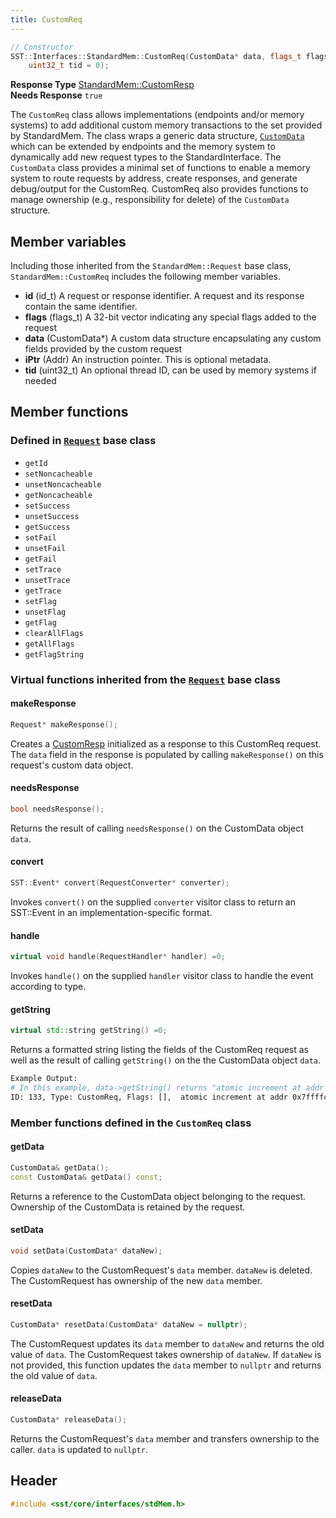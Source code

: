 ```yaml
---
title: CustomReq
---
```


```cpp
// Constructor
SST::Interfaces::StandardMem::CustomReq(CustomData* data, flags_t flags = 0, Addr iPtr = 0, 
    uint32_t tid = 0);
```
**Response Type** [StandardMem::CustomResp](customresp)  &nbsp;  
**Needs Response** `true`

The `CustomReq` class allows implementations (endpoints and/or memory systems) to add additional custom memory transactions to the set provided by StandardMem. The class wraps a generic data structure, [`CustomData`](customdata) which can be extended by endpoints and the memory system to dynamically add new request types to the StandardInterface. The `CustomData` class provides a minimal set of functions to enable a memory system to route requests by address, create responses, and generate debug/output for the CustomReq. CustomReq also provides functions to manage ownership (e.g., responsibility for delete) of the `CustomData` structure.

## Member variables
Including those inherited from the `StandardMem::Request` base class, `StandardMem::CustomReq` includes the following member variables.
* **id** (id_t) A request or response identifier. A request and its response contain the same identifier.
* **flags** (flags_t) A 32-bit vector indicating any special flags added to the request
* **data** (CustomData*) A custom data structure encapsulating any custom fields provided by the custom request
* **iPtr** (Addr) An instruction pointer. This is optional metadata.
* **tid** (uint32_t) An optional thread ID, can be used by memory systems if needed

## Member functions
### Defined in [`Request`](class) base class
* `getId`
* `setNoncacheable`
* `unsetNoncacheable`
* `getNoncacheable`
* `setSuccess`
* `unsetSuccess`
* `getSuccess`
* `setFail`
* `unsetFail`
* `getFail`
* `setTrace`
* `unsetTrace`
* `getTrace`
* `setFlag`
* `unsetFlag`
* `getFlag`
* `clearAllFlags`
* `getAllFlags`
* `getFlagString`

### Virtual functions inherited from the [`Request`](class) base class
#### makeResponse
```cpp
Request* makeResponse();
```
Creates a [CustomResp](customresp) initialized as a response to this CustomReq request. The `data` field in the response is populated by calling `makeResponse()` on this request's custom data object.

#### needsResponse
```cpp
bool needsResponse();
```
Returns the result of calling `needsResponse()` on the CustomData object `data`.

#### convert
```cpp
SST::Event* convert(RequestConverter* converter);
```
Invokes `convert()` on the supplied `converter` visitor class to return an SST::Event in an implementation-specific format.

#### handle
```cpp
virtual void handle(RequestHandler* handler) =0;
```
Invokes `handle()` on the supplied `handler` visitor class to handle the event according to type.


#### getString
```cpp
virtual std::string getString() =0;
```
Returns a formatted string listing the fields of the CustomReq request as well as the result of calling `getString()` on the the CustomData object `data`.
```sh
Example Output:
# In this example, data->getString() returns "atomic increment at addr 0x7ffffcf0"
ID: 133, Type: CustomReq, Flags: [],  atomic increment at addr 0x7ffffcf0, InstPtr: 0x0, ThreadID: 0
```

### Member functions defined in the `CustomReq` class
#### getData
```cpp
CustomData& getData();
const CustomData& getData() const;
```
Returns a reference to the CustomData object belonging to the request. Ownership of the CustomData is retained by the request.

#### setData
```cpp
void setData(CustomData* dataNew);
```
Copies `dataNew` to the CustomRequest's `data` member. `dataNew` is deleted. The CustomRequest has ownership of the new `data` member.

#### resetData
```cpp
CustomData* resetData(CustomData* dataNew = nullptr);
```
The CustomRequest updates its `data` member to `dataNew` and returns the old value of `data`. The CustomRequest takes ownership of `dataNew`. If `dataNew` is not provided, this function updates the `data` member to `nullptr` and returns the old value of `data`.

#### releaseData
```cpp
CustomData* releaseData();
``` 
Returns the CustomRequest's `data` member and transfers ownership to the caller. `data` is updated to `nullptr`.

## Header
```cpp
#include <sst/core/interfaces/stdMem.h>
```